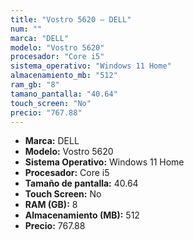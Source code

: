 ```yaml
---
title: "Vostro 5620 — DELL"
num: ""
marca: "DELL"
modelo: "Vostro 5620"
procesador: "Core i5"
sistema_operativo: "Windows 11 Home"
almacenamiento_mb: "512"
ram_gb: "8"
tamano_pantalla: "40.64"
touch_screen: "No"
precio: "767.88"
---
```

<ul>
<li><strong>Marca:</strong> DELL</li>
<li><strong>Modelo:</strong> Vostro 5620</li>
<li><strong>Sistema Operativo:</strong> Windows 11 Home</li>
<li><strong>Procesador:</strong> Core i5 </li>
<li><strong>Tamaño de pantalla:</strong> 40.64</li>
<li><strong>Touch Screen:</strong> No</li>
<li><strong>RAM (GB):</strong> 8</li>
<li><strong>Almacenamiento (MB):</strong> 512</li>
<li><strong>Precio:</strong> 767.88</li>
</ul>
